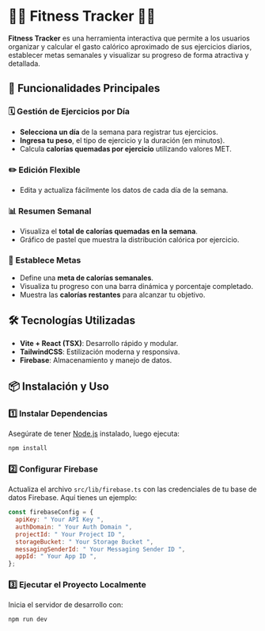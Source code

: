 # 🏋️‍♀️ Fitness Tracker 🏃‍♂️

**Fitness Tracker** es una herramienta interactiva que permite a los usuarios organizar y calcular el gasto calórico aproximado de sus ejercicios diarios, establecer metas semanales y visualizar su progreso de forma atractiva y detallada.

## 🚀 Funcionalidades Principales
### 🗓️ Gestión de Ejercicios por Día
- **Selecciona un día** de la semana para registrar tus ejercicios.
- **Ingresa tu peso**, el tipo de ejercicio y la duración (en minutos).
- Calcula **calorías quemadas por ejercicio** utilizando valores MET.

### ✏️ Edición Flexible
- Edita y actualiza fácilmente los datos de cada día de la semana.

### 📊 Resumen Semanal
- Visualiza el **total de calorías quemadas en la semana**.
- Gráfico de pastel que muestra la distribución calórica por ejercicio.

### 🎯 Establece Metas
- Define una **meta de calorías semanales**.
- Visualiza tu progreso con una barra dinámica y porcentaje completado.
- Muestra las **calorías restantes** para alcanzar tu objetivo.

## 🛠️ Tecnologías Utilizadas
- **Vite + React (TSX)**: Desarrollo rápido y modular.
- **TailwindCSS**: Estilización moderna y responsiva.
- **Firebase**: Almacenamiento y manejo de datos.

## 📦 Instalación y Uso

### 1️⃣ Instalar Dependencias
Asegúrate de tener [Node.js](https://nodejs.org/) instalado, luego ejecuta:  
```bash
npm install
```

### 2️⃣ Configurar Firebase
Actualiza el archivo `src/lib/firebase.ts` con las credenciales de tu base de datos Firebase. Aquí tienes un ejemplo:  
```javascript
const firebaseConfig = {
  apiKey: " Your API Key ",
  authDomain: " Your Auth Domain ",
  projectId: " Your Project ID ",
  storageBucket: " Your Storage Bucket ",
  messagingSenderId: " Your Messaging Sender ID ",
  appId: " Your App ID ",
};
```

### 3️⃣ Ejecutar el Proyecto Localmente
Inicia el servidor de desarrollo con:  
```bash
npm run dev
```